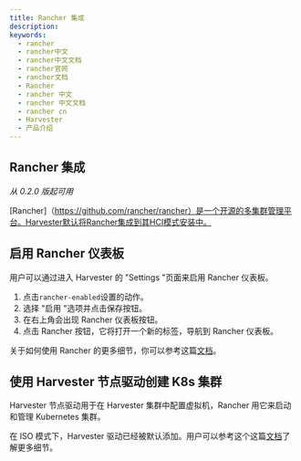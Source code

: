 ```yaml
---
title: Rancher 集成
description:
keywords:
  - rancher
  - rancher中文
  - rancher中文文档
  - rancher官网
  - rancher文档
  - Rancher
  - rancher 中文
  - rancher 中文文档
  - rancher cn
  - Harvester
  - 产品介绍
---
```


## Rancher 集成

_从 0.2.0 版起可用_

[Rancher]（https://github.com/rancher/rancher）是一个开源的多集群管理平台。Harvester默认将Rancher集成到其HCI模式安装中。

## 启用 Rancher 仪表板

用户可以通过进入 Harvester 的 "Settings "页面来启用 Rancher 仪表板。

1. 点击`rancher-enabled`设置的动作。
1. 选择 "启用 "选项并点击保存按钮。
1. 在右上角会出现 Rancher 仪表板按钮。
1. 点击 Rancher 按钮，它将打开一个新的标签，导航到 Rancher 仪表板。

关于如何使用 Rancher 的更多细节，你可以参考这篇[文档](/docs/rancher2.5/_index)。

## 使用 Harvester 节点驱动创建 K8s 集群

Harvester 节点驱动用于在 Harvester 集群中配置虚拟机，Rancher 用它来启动和管理 Kubernetes 集群。

在 ISO 模式下，Harvester 驱动已经被默认添加。用户可以参考这个这篇[文档](/docs/harvester_new/rancher-integration/node-driver/_index)了解更多细节。
